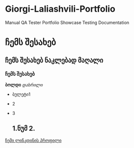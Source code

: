# Giorgi-Laliashvili-Portfolio
Manual QA Tester Portfolio Showcase Testing Documentation
# ჩემს შესახებ
## ჩემს შესახებ ნაკლებად მაღალი
### ჩემს შესახებ 
**ბოლდი**
*დახრილი*
- ბულეტი1
- 2
- 3

  1.ნუმ
  2.
  -------------------------------------------------------------------------------------

[ჩემი ლინკდინის პროფილი](https://www.linkedin.com/in/giorgi-laliashvili-1bb5b627b/)
